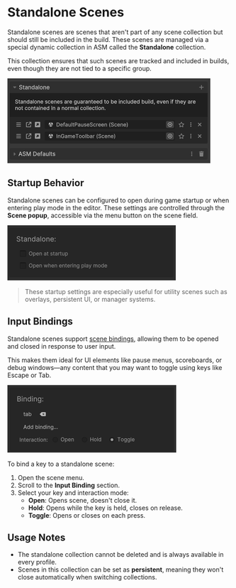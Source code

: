 # Standalone Scenes

Standalone scenes are scenes that aren't part of any scene collection but should still be included in the build. These scenes are managed via a special dynamic collection in ASM called the **Standalone** collection.

This collection ensures that such scenes are tracked and included in builds, even though they are not tied to a specific group.

![](../image/scene-manager-window-dynamic-collections.png)
## Startup Behavior

Standalone scenes can be configured to open during game startup or when entering play mode in the editor. These settings are controlled through the **Scene popup**, accessible via the menu button on the scene field.

![](../image/standalone-options.png)

> These startup settings are especially useful for utility scenes such as overlays, persistent UI, or manager systems.
## Input Bindings

Standalone scenes support [scene bindings](Scene%20bindings.md), allowing them to be opened and closed in response to user input.

This makes them ideal for UI elements like pause menus, scoreboards, or debug windows—any content that you may want to toggle using keys like Escape or Tab.

![](../image/scene-bindings.png)

To bind a key to a standalone scene:
1. Open the scene menu.
2. Scroll to the **Input Binding** section.
3. Select your key and interaction mode:
   - **Open**: Opens scene, doesn't close it.
   - **Hold**: Opens while the key is held, closes on release.
   - **Toggle**: Opens or closes on each press.
## Usage Notes

- The standalone collection cannot be deleted and is always available in every profile.
- Scenes in this collection can be set as **persistent**, meaning they won't close automatically when switching collections.
